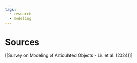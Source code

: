 ```yaml
---
tags:
  - research
  - modeling
---
```

# Sources
[[Survey on Modeling of Articulated Objects - Liu et al. (2024)]]
